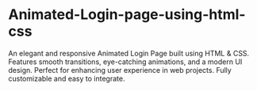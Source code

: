 # Animated-Login-page-using-html-css
An elegant and responsive Animated Login Page built using HTML &amp; CSS. Features smooth transitions, eye-catching animations, and a modern UI design. Perfect for enhancing user experience in web projects. Fully customizable and easy to integrate. 
